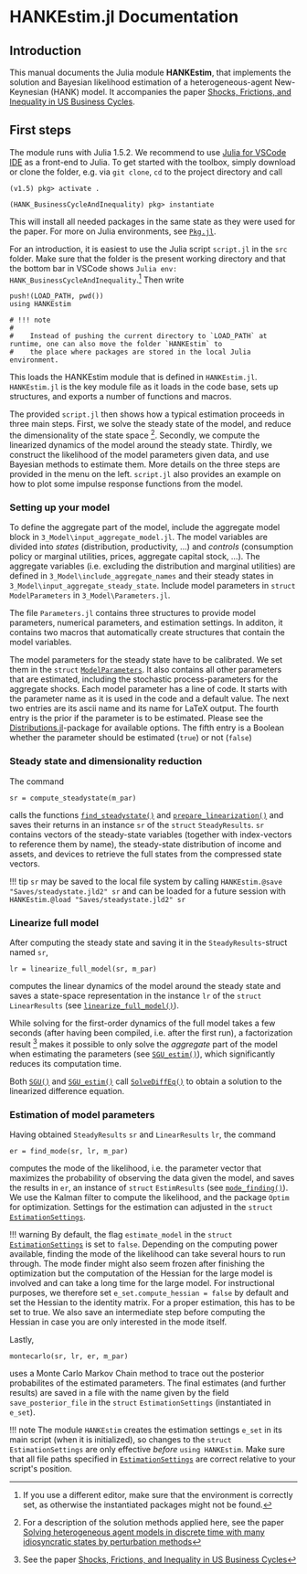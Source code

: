# HANKEstim.jl Documentation
## Introduction
This manual documents the Julia module **HANKEstim**, that implements the solution and Bayesian likelihood
estimation of a heterogeneous-agent New-Keynesian (HANK) model. It accompanies the paper
[Shocks, Frictions, and Inequality in US Business Cycles](https://www.benjaminborn.de/publication/bbl_inequality_2020/).
## First steps
The module runs with Julia 1.5.2. We recommend to use [Julia for VSCode IDE](https://www.julia-vscode.org) as a front-end to Julia. To get started with the toolbox, simply download or clone the folder, e.g. via `git clone`, `cd` to the project directory and call
```julia-repl
(v1.5) pkg> activate .

(HANK_BusinessCycleAndInequality) pkg> instantiate
```
This will install all needed packages in the same state as they were used for the paper. For more on Julia environments, see [`Pkg.jl`](https://julialang.github.io/Pkg.jl/v1/environments/#Using-someone-else's-project).

For an introduction, it is easiest to use the Julia script `script.jl` in the `src` folder. Make sure that the folder is the present working directory and that the bottom bar in VSCode shows `Julia env: HANK_BusinessCycleAndInequality`.[^1] Then write
```
push!(LOAD_PATH, pwd())
using HANKEstim
```
```@meta
# !!! note
#
#    Instead of pushing the current directory to `LOAD_PATH` at runtime, one can also move the folder `HANKEstim` to
#    the place where packages are stored in the local Julia environment.
```

This loads the HANKEstim module that is defined in `HANKEstim.jl`. `HANKEstim.jl` is the key module file as it loads in the code base, sets up structures, and exports a number of functions and macros.

The provided `script.jl` then shows how a typical estimation proceeds in three main steps. First, we solve the steady state of the model, and reduce the dimensionality of the state space [^BL]. Secondly, we compute the linearized dynamics of the model around the steady state. Thirdly, we construct the likelihood of the model parameters given data, and use Bayesian methods to estimate them. More details on the three steps are provided in the menu on the left. `script.jl` also provides an example on how to plot some impulse response functions from the model.

### Setting up your model

To define the aggregate part of the model, include the aggregate model block in `3_Model\input_aggregate_model.jl`. The model variables are divided into *states* (distribution, productivity, ...) and
*controls* (consumption policy or marginal utilities, prices, aggregate capital stock, ...). The aggregate variables (i.e. excluding the distribution and marginal utilities) are defined
 in `3_Model\include_aggregate_names` and their steady states in `3_Model\input_aggregate_steady_state`. Include model parameters in `struct ModelParameters` in `3_Model\Parameters.jl`.

The file `Parameters.jl` contains three structures to provide model parameters, numerical parameters, and estimation settings. In additon, it contains two macros that automatically create structures that contain the model variables.

The model parameters for the steady state have to be calibrated. We set them in the `struct` [`ModelParameters`](@ref). It also contains all other parameters that are estimated, including the stochastic process-parameters for the aggregate shocks. Each model parameter has a line of code. It starts with the parameter name as it is used in the code and a default value. The next two entries are its ascii name and its name for LaTeX output. The fourth entry is the prior if the parameter is to be estimated. Please see the [Distributions.jl](https://github.com/JuliaStats/Distributions.jl)-package for available options. The fifth entry is a Boolean whether the parameter should be estimated (`true`) or not (`false`)


### Steady state and dimensionality reduction
The command
```
sr = compute_steadystate(m_par)
```
calls the functions [`find_steadystate()`](@ref) and [`prepare_linearization()`](@ref) and saves their returns in an instance `sr` of the `struct` `SteadyResults`.
`sr` contains vectors of the steady-state variables (together with index-vectors to reference them by name),
the steady-state distribution of income and assets, and devices to retrieve the full states from the
compressed state vectors.

!!! tip
    `sr` may be saved to the local file system by calling
    ```
    HANKEstim.@save "Saves/steadystate.jld2" sr
    ```
    and can be loaded for a future session with
    ```
    HANKEstim.@load "Saves/steadystate.jld2" sr
    ```

### Linearize full model
After computing the steady state and saving it in the `SteadyResults`-struct named `sr`,
```
lr = linearize_full_model(sr, m_par)
```
computes the linear dynamics of the model around the steady state and saves a state-space representation
in the instance `lr` of the `struct` `LinearResults` (see [`linearize_full_model()`](@ref)).

While solving for the first-order dynamics of the full model takes a few seconds (after having been compiled, i.e. after the first run),
a factorization result [^BBL] makes it possible to only solve the *aggregate* part of the model
when estimating the parameters (see [`SGU_estim()`](@ref)), which significantly reduces its computation time.

Both [`SGU()`](@ref) and [`SGU_estim()`](@ref) call [`SolveDiffEq()`](@ref) to obtain a solution to the linearized difference equation.

### Estimation of model parameters
Having obtained `SteadyResults` `sr` and `LinearResults` `lr`, the command
```
er = find_mode(sr, lr, m_par)
```
computes the mode of the likelihood, i.e. the parameter vector that maximizes the probability of
observing the data given the model, and saves the results in `er`, an instance of `struct` `EstimResults`
(see [`mode_finding()`](@ref)). We use the Kalman filter to compute the likelihood, and the package
`Optim` for optimization. Settings for the estimation can adjusted in the `struct` [`EstimationSettings`](@ref).

!!! warning
    By default, the flag `estimate_model` in the `struct` [`EstimationSettings`](@ref) is set to `false`. Depending on the computing power available, finding the mode of the likelihood can take several hours to run through. The mode finder might also seem frozen after finishing the optimization but the computation of the Hessian for the large model is involved and can take a long time for the large model. For instructional purposes, we therefore set `e_set.compute_hessian = false` by default and set the Hessian to the identity matrix. For a proper estimation, this has to be set to true. We also save an intermediate step before computing the Hessian in case you are only interested in the mode itself.

Lastly,
```
montecarlo(sr, lr, er, m_par)
```
uses a Monte Carlo Markov Chain method to trace out the posterior probabilites of the estimated parameters.
The final estimates (and further results) are saved in a file with the name given by the field `save_posterior_file`
in the `struct` `EstimationSettings` (instantiated in `e_set`).

!!! note
    The module `HANKEstim` creates the estimation settings `e_set` in its main script (when it is initialized),
    so changes to the `struct` `EstimationSettings` are only effective *before* `using HANKEstim`. Make sure
    that all file paths specified in [`EstimationSettings`](@ref) are correct relative to your script's position.
[^1]:
    If you use a different editor, make sure that the environment is correctly set, as otherwise the instantiated packages might not be found.
[^BBL]:
    See the paper [Shocks, Frictions, and Inequality in US Business Cycles](https://cepr.org/active/publications/discussion_papers/dp.php?dpno=14364)
[^BL]:
    For a description of the solution methods applied here, see the paper
    [Solving heterogeneous agent models in discrete time with many idiosyncratic states by perturbation methods](https://cepr.org/active/publications/discussion_papers/dp.php?dpno=13071#)
